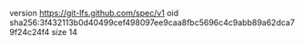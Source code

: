 version https://git-lfs.github.com/spec/v1
oid sha256:3f432113b0d40499cef498097ee9caa8fbc5696c4c9abb89a62dca79f24c24f4
size 14
